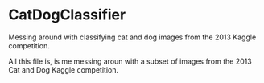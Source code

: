 # CatDogClassifier
Messing around with classifying cat and dog images from the 2013 Kaggle competition.

All this file is, is me messing aroun with a subset of images from the 2013 Cat and Dog Kaggle competition.
